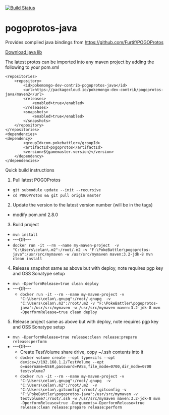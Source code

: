 [![Build Status](https://travis-ci.org/pokemongo-dev-contrib/pogoprotos-java.svg?branch=master)](https://travis-ci.org/pokemongo-dev-contrib/pogoprotos-java)
# pogoprotos-java
Provides compiled java bindings from https://github.com/Furtif/POGOProtos

[Download java lib](https://oss.sonatype.org/content/groups/public/com/pokebattler/pogoprotos/)

The latest protos can be imported into any maven project by adding the following to your pom.xml
```
<repositories>
    <repository>
        <id>pokemongo-dev-contrib-pogoprotos-java</id>
        <url>https://packagecloud.io/pokemongo-dev-contrib/pogoprotos-java/maven2</url>
        <releases>
            <enabled>true</enabled>
        </releases>
        <snapshots>
            <enabled>true</enabled>
        </snapshots>
    </repository>
</repositories>
<dependencies>
<dependency>
    	<groupId>com.pokebattler</groupId>
    	<artifactId>pogoprotos</artifactId>
    	<version>${gamemaster.version}</version>
	</dependency>
</dependencies>
```

Quick build instructions

1. Pull latest POGOProtos
  * `git submodule update --init --recursive`
  * `cd POGOProtos && git pull origin master`
2. Update the version to the latest version number (will be in the tags)
  * modify pom.xml     <version>2.8.0</version>
3. Build project 
  * `mvn install`
  * ---OR---
  * `docker run -it --rm --name my-maven-project  -v "C:\Users\celan\.m2":/root/.m2 -v "F:\PokeBattler\pogoprotos-java":/usr/src/mymaven -w /usr/src/mymaven maven:3.2-jdk-8 mvn clean install`
4. Release snapshot same as above but with deploy, note requires pgp key and OSS Sonatype setup
  * `mvn -DperformRelease=true clean deploy`
* ---OR---
  * `docker run -it --rm --name my-maven-project -v "C:\Users\celan\.gnupg":/root/.gnupg  -v "C:\Users\celan\.m2":/root/.m2 -v "F:\PokeBattler\pogoprotos-java":/usr/src/mymaven -w /usr/src/mymaven maven:3.2-jdk-8 mvn -DperformRelease=true clean deploy`
5. Release project same as above but with deploy, note requires pgp key and OSS Sonatype setup
  * `mvn -DperformRelease=true release:clean release:prepare release:perform`
* ---OR---
  * Create TestVolume share drive, copy ~/.ssh contents into it
  * `docker volume create --opt type=cifs --opt device=//192.168.1.2/TestVolume --opt o=username=USER,password=PASS,file_mode=0700,dir_mode=0700 testvolume7` 
  * `docker run -it --rm --name my-maven-project -v "C:\Users\celan\.gnupg":/root/.gnupg  -v "C:\Users\celan\.m2":/root/.m2  -v "C:\Users\celan\.gitconfig":/root/.gitconfig -v "F:\PokeBattler\pogoprotos-java":/usr/src/mymaven -v testvolume7:/root/.ssh -w /usr/src/mymaven maven:3.2-jdk-8 mvn -DperformRelease=true -Darguments=-DperformRelease=true release:clean release:prepare release:perform`

  
  
